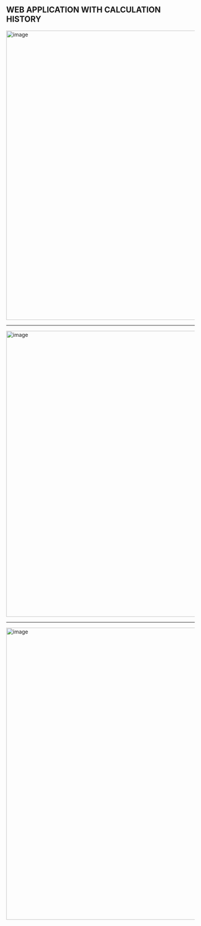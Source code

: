 ## WEB APPLICATION WITH CALCULATION HISTORY
<img width="1903" height="771" alt="image" src="https://github.com/user-attachments/assets/601c9c54-a48b-46f6-8564-0185276bb423" />

<hr>

<img width="1903" height="762" alt="image" src="https://github.com/user-attachments/assets/981bec8b-28b3-48be-a554-8f8e9d877730" />

<hr>

<img width="1900" height="778" alt="image" src="https://github.com/user-attachments/assets/e62ece41-cf6d-4080-9f21-9408d50a796c" />


